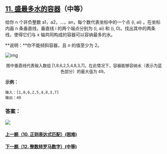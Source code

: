 ## [11. 盛最多水的容器](https://leetcode-cn.com/problems/container-with-most-water/)（中等）

给你 n 个非负整数 a1，a2，...，an，每个数代表坐标中的一个点 (i, ai) 。在坐标内画 n 条垂直线，垂直线 i 的两个端点分别为 (i, ai) 和 (i, 0)。找出其中的两条线，使得它们与 x 轴共同构成的容器可以容纳最多的水。

**说明：**你不能倾斜容器，且 *n* 的值至少为 2。

![img](https://aliyun-lc-upload.oss-cn-hangzhou.aliyuncs.com/aliyun-lc-upload/uploads/2018/07/25/question_11.jpg)

<center><font size=2>图中垂直线代表输入数组 [1,8,6,2,5,4,8,3,7]。在此情况下，容器能够容纳水（表示为蓝色部分）的最大值为 49。</font></center>

**示例：**

```
输入：[1,8,6,2,5,4,8,3,7]
输出：49
```



### 答案：



![](https://img-blog.csdnimg.cn/20200807155236311.png)

#### [上一题（10. 正则表达式匹配）(困难)](https://github.com/sdwwld/leetCode/blob/master/src/main/java/com/wld/java/leetcode/leetCode0010.md)

#### [下一题（12. 整数转罗马数字）(中等)](https://github.com/sdwwld/leetCode/blob/master/src/main/java/com/wld/java/leetcode/leetCode0012.md)
